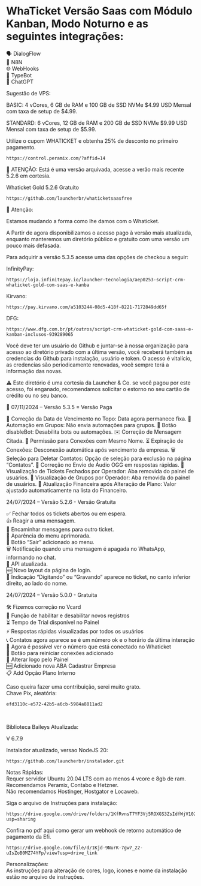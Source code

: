 # WhaTicket Versão Saas com Módulo Kanban, Modo Noturno e as seguintes integrações:</br>

🗣️ DialogFlow</br>
🔄 N8N</br>
🌐 WebHooks</br>
🤖 TypeBot</br>
💬 ChatGPT</br>

Sugestão de VPS:

BASIC: 4 vCores, 6 GB de RAM e 100 GB de SSD NVMe $4.99 USD Mensal com taxa de setup de $4.99.

STANDARD: 6 vCores, 12 GB de RAM e 200 GB de SSD NVMe $9.99 USD Mensal com taxa de setup de $5.99.

Utilize o cupom WHATICKET e obtenha 25% de desconto no primeiro pagamento.

```
https://control.peramix.com/?affid=14
```

🚨 ATENÇÃO: Está é uma versão arquivada, acesse a verão mais recente 5.2.6 em cortesia.

Whaticket Gold 5.2.6 Gratuito

```
https://github.com/launcherbr/whaticketsaasfree
```

🚨 Atenção: 

Estamos mudando a forma como lhe damos com o Whaticket.

A Partir de agora disponibilizamos o acesso pago à versão mais atualizada, enquanto manteremos um diretório público e gratuito com uma versão um pouco mais defasada.

Para adquirir a versão 5.3.5 acesse uma das opções de checkou a seguir:

InfinityPay:
```
https://loja.infinitepay.io/launcher-tecnologia/aep0253-script-crm-whaticket-gold-com-saas-e-kanba
```

Kirvano:
```
https://pay.kirvano.com/a5103244-08d5-418f-8221-7172849dd65f
```

DFG:
```
https://www.dfg.com.br/pt/outros/script-crm-whaticket-gold-com-saas-e-kanban-inclusos-939289065
```

Você deve ter um usuário do Github e juntar-se à nossa organização para acesso ao diretório privado com a última versão, você receberá também as credencias do Github para instalação, usuário e token. 
O acesso é vitalício, as credencias são periodicamente renovadas, você sempre terá a informação das novas.

⚠️ Este diretório é uma cortesia da Launcher & Co. se você pagou por este acesso, foi enganado, recomendamos solicitar o estorno no seu cartão de crédito ou no seu banco.

📅 07/11/2024 – Versão 5.3.5 = Versão Paga

📅 Correção da Data de Vencimento no Topo: Data agora permanece fixa.
🔄 Automação em Grupos: Não envia automações para grupos.
🚫 Botão disableBot: Desabilita bots ou automações.
✉️ Correção de Mensagem Citada.
🔗 Permissão para Conexões com Mesmo Nome.
⏳ Expiração de Conexões: Desconexão automática após vencimento da empresa.
🗑️ Seleção para Deletar Contatos: Opção de seleção para exclusão na página “Contatos”.
🎵 Correção no Envio de Áudio OGG em respostas rápidas.
📂 Visualização de Tickets Fechados por Operador: Aba removida do painel de usuários.
📜 Visualização de Grupos por Operador: Aba removida do painel de usuários.
💸 Atualização Financeira após Alteração de Plano: Valor ajustado automaticamente na lista do Financeiro.

24/07/2024 – Versão 5.2.6 - Versão Gratuita

✅ Fechar todos os tickets abertos ou em espera. </br>
👍 Reagir a uma mensagem. </br>
🔄 Encaminhar mensagens para outro ticket. </br>
🎨 Aparência do menu aprimorada. </br>
🚪 Botão “Sair” adicionado ao menu. </br>
🗑️ Notificação quando uma mensagem é apagada no WhatsApp, informando no chat. </br>
🔄 API atualizada. </br>
🆕 Novo layout da página de login. </br>
💬 Indicação “Digitando” ou “Gravando” aparece no ticket, no canto inferior direito, ao lado do nome. </br>

24/07/2024 – Versão 5.0.0 - Gratuita

🛠️ Fizemos correção no Vcard </br>
🔄 Função de habilitar e desabilitar novos registros</br>
⏳ Tempo de Trial disponível no Painel</br>
⚡ Respostas rápidas visualizadas por todos os usuários</br>
📞 Contatos agora aparece se é um número ok e o horário da última interação</br>
👀 Agora é possível ver o número que está conectado no Whaticket</br>
🔄 Botão para reiniciar conexões adicionado</br>
🎨 Alterar logo pelo Painel</br>
🆕 Adicionado nova ABA Cadastrar Empresa</br>
📋 Add Opção Plano Interno</br>

Caso queira fazer uma contribuição, serei muito grato.</br>
Chave Pix, aleatória:

```
efd3110c-e572-42b5-a6cb-5984a8811ad2
```
</br>

Biblioteca Baileys Atualizada:</br>

V 6.7.9

Instalador atualizado, versao NodeJS 20:

```
https://github.com/launcherbr/instalador.git
```
Notas Rápidas: </br>
Requer servidor Ubuntu 20.04 LTS com ao menos 4 vcore e 8gb de ram.</br>
Recomendamos Peramix, Contabo e Hetzner. </br>
Não recomendamos Hostinger, Hostgator e Locaweb.</br>

Siga o arquivo de Instruções para instalação:

```
https://drive.google.com/drive/folders/1KfRvnsT7YF3Vj5ROXGS3ZsIdfWjV1023?usp=sharing
```

Confira no pdf aqui como gerar um webhook de retorno automático de pagamento da Efi.

```
https://drive.google.com/file/d/1Kjd-9NurK-7gw7_22-uIsZoB0MZ74YFp/view?usp=drive_link
```
Personalizações:</br>
As instruções para alteração de cores, logo, icones e nome da instalação estão no arquivo de instruções.
